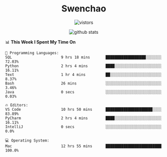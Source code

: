 <h1 align="center">Swenchao</h3>

<p align="center">
  <img src="https://visitor-badge.glitch.me/badge?page_id=Swenchao" alt="vistors" />
</p>

<p align="center">
  <img src="https://github-readme-stats.vercel.app/api?username=Swenchao&count_private=true&show_icons=true&theme=vue-dark&hide_title=true" alt="github stats" />
</p>

<!--START_SECTION:waka-->
📊 **This Week I Spent My Time On** 

```text
💬 Programming Languages: 
SQL                      9 hrs 18 mins       ██████████████████░░░░░░░   72.03% 
Python                   2 hrs 4 mins        ████░░░░░░░░░░░░░░░░░░░░░   16.11% 
Text                     1 hr 4 mins         ██░░░░░░░░░░░░░░░░░░░░░░░   8.37% 
Bash                     26 mins             ░░░░░░░░░░░░░░░░░░░░░░░░░   3.46% 
Java                     0 secs              ░░░░░░░░░░░░░░░░░░░░░░░░░   0.03%

🔥 Editors: 
VS Code                  10 hrs 50 mins      █████████████████████░░░░   83.89% 
PyCharm                  2 hrs 4 mins        ████░░░░░░░░░░░░░░░░░░░░░   16.11% 
IntelliJ                 0 secs              ░░░░░░░░░░░░░░░░░░░░░░░░░   0.0%

💻 Operating System: 
Mac                      12 hrs 55 mins      █████████████████████████   100.0%

```


<!--END_SECTION:waka-->
